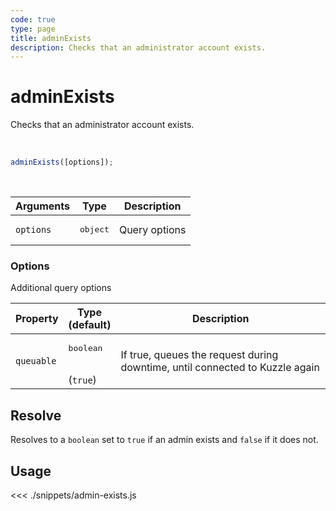 ```yaml
---
code: true
type: page
title: adminExists
description: Checks that an administrator account exists.
---
```


# adminExists

Checks that an administrator account exists.

<br/>

```javascript
adminExists([options]);
```

<br/>

| Arguments | Type              | Description   |
| --------- | ----------------- | ------------- |
| `options` | <pre>object</pre> | Query options |

### **Options**

Additional query options

| Property   | Type<br/>(default)              | Description                                                                  |
| ---------- | ------------------------------- | ---------------------------------------------------------------------------- |
| `queuable` | <pre>boolean</pre><br/>(`true`) | If true, queues the request during downtime, until connected to Kuzzle again |

## Resolve

Resolves to a `boolean` set to `true` if an admin exists and `false` if it does not.

## Usage

<<< ./snippets/admin-exists.js
